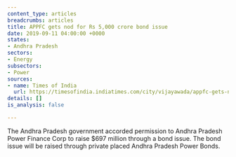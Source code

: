 ```yaml
---
content_type: articles
breadcrumbs: articles
title: APPFC gets nod for Rs 5,000 crore bond issue
date: 2019-09-11 04:00:00 +0000
states:
- Andhra Pradesh
sectors:
- Energy
subsectors:
- Power
sources:
- name: Times of India
  url: https://timesofindia.indiatimes.com/city/vijayawada/appfc-gets-nod-for-rs-5000-crore-bond-issue/articleshowprint/70999608.cms
details: []
is_analysis: false

---
```

The Andhra Pradesh government accorded permission to Andhra Pradesh Power Finance Corp to raise $697 million through a bond issue. The bond issue will be raised through private placed  Andhra Pradesh Power Bonds.